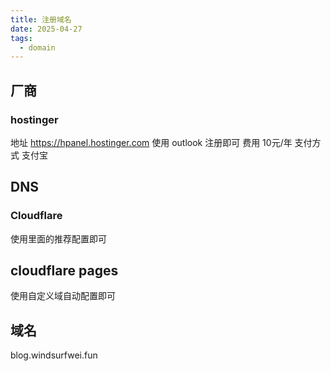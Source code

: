 ```yaml
---
title: 注册域名
date: 2025-04-27
tags:
  - domain
---
```


## 厂商 
### hostinger
地址 https://hpanel.hostinger.com
使用 outlook 注册即可
费用 10元/年
支付方式 支付宝

## DNS
### Cloudflare
使用里面的推荐配置即可

## cloudflare pages
使用自定义域自动配置即可 

## 域名
blog.windsurfwei.fun

